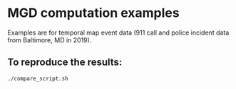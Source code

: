 # MGD computation examples
Examples are for temporal map event data (911 call and police incident data from Baltimore, MD in 2019).

## To reproduce the results:
`./compare_script.sh`

